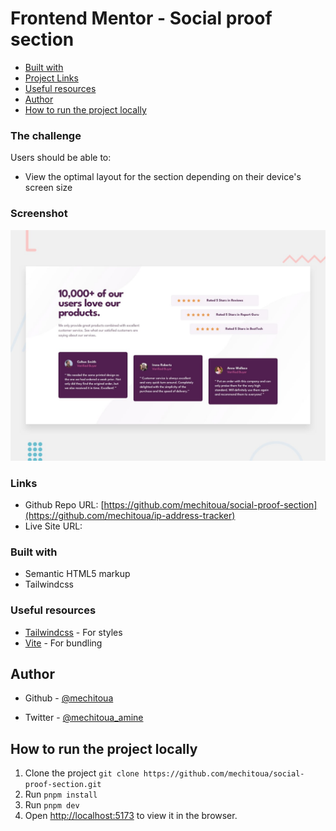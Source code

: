 # Frontend Mentor - Social proof section

- [Built with](#built-with)
- [Project Links](#links)
- [Useful resources](#useful-resources)
- [Author](#author)
- [How to run the project locally](#how-to-run-the-project-locally)

### The challenge

Users should be able to:

- View the optimal layout for the section depending on their device's screen size

### Screenshot

![](./public/desktop-preview.jpg)

### Links

- Github Repo URL: [https://github.com/mechitoua/social-proof-section](https://github.com/mechitoua/ip-address-tracker)
- Live Site URL: []()

### Built with

- Semantic HTML5 markup
- Tailwindcss

### Useful resources

- [Tailwindcss](https://tailwindcss.com/) - For styles
- [Vite](https://vitejs.dev/) - For bundling

## Author

- Github - [@mechitoua](https://www.github.com/mechitoua)

- Twitter - [@mechitoua_amine](https://www.twitter.com/mechitoua_amine)

## How to run the project locally

1. Clone the project `git clone https://github.com/mechitoua/social-proof-section.git`
2. Run `pnpm install`
3. Run `pnpm dev`
4. Open [http://localhost:5173](http://localhost:5173) to view it in the browser.
